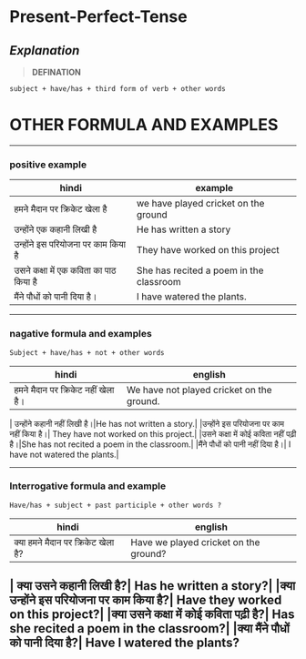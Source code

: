 # Present-Perfect-Tense
## *Explanation*

>  **DEFINATION**
      
```base
subject + have/has + third form of verb + other words

```
# OTHER FORMULA AND EXAMPLES
---
### positive example

| hindi | example |
|-------|---------|
|हमने मैदान पर क्रिकेट खेला है| we have played cricket on the ground |
|उन्होंने एक कहानी लिखी है| He has written a story|
|उन्होंने इस परियोजना पर काम किया है| They have worked on this project|
|उसने कक्षा में एक कविता का पाठ किया है| She has recited a poem in the classroom |
|मैंने पौधों को पानी दिया है।| I have watered the plants.
----
### nagative formula and examples

```base
Subject + have/has + not + other words
```

| hindi | english |
| ----|--------|
|हमने मैदान पर क्रिकेट नहीं खेला है।| We have not played cricket on the ground.
|
उन्होंने कहानी नहीं लिखी है।|He has not written a story.|
|उन्होंने इस परियोजना पर काम नहीं किया है।| They have not worked on this project.|
|उसने कक्षा में कोई कविता नहीं पढ़ी है।|She has not recited a poem in the classroom.|
|मैंने पौधों को पानी नहीं दिया है।| I have not watered the plants.|

----
### Interrogative formula and example
```base
Have/has + subject + past participle + other words ?
```
| hindi | english |
|----| ---|
|क्या हमने मैदान पर क्रिकेट खेला है?|  Have we played cricket on the ground?|
|
क्या उसने कहानी लिखी है?|  Has he written a story?|
|क्या उन्होंने इस परियोजना पर काम किया है?|   Have they worked on this project?|
|क्या उसने कक्षा में कोई कविता पढ़ी है?|     Has she recited a poem in the classroom?|
|क्या मैंने पौधों को पानी दिया है?|  Have I watered the plants?
 ----

